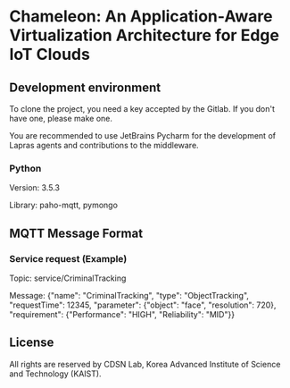 # Chameleon: An Application-Aware Virtualization Architecture for Edge IoT Clouds


## Development environment

To clone the project, you need a key accepted by the Gitlab. If you don't have
one, please make one.

You are recommended to use JetBrains Pycharm for the development of Lapras
agents and contributions to the middleware.

### Python
Version: 3.5.3

Library: paho-mqtt, pymongo

## MQTT Message Format

### Service request (Example)
Topic: service/CriminalTracking

Message: {"name": "CriminalTracking", "type": "ObjectTracking", "requestTime": 12345, "parameter": {"object": "face", "resolution": 720}, "requirement": {"Performance": "HIGH", "Reliability": "MID"}}

## License

All rights are reserved by CDSN Lab, Korea Advanced Institute of Science and
Technology (KAIST).
